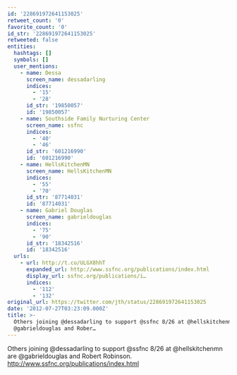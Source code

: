 ```yaml
---
id: '228691972641153025'
retweet_count: '0'
favorite_count: '0'
id_str: '228691972641153025'
retweeted: false
entities:
  hashtags: []
  symbols: []
  user_mentions:
    - name: Dessa
      screen_name: dessadarling
      indices:
        - '15'
        - '28'
      id_str: '19850057'
      id: '19850057'
    - name: Southside Family Nurturing Center
      screen_name: ssfnc
      indices:
        - '40'
        - '46'
      id_str: '601216990'
      id: '601216990'
    - name: HellsKitchenMN
      screen_name: HellsKitchenMN
      indices:
        - '55'
        - '70'
      id_str: '87714031'
      id: '87714031'
    - name: Gabriel Douglas
      screen_name: gabrieldouglas
      indices:
        - '75'
        - '90'
      id_str: '18342516'
      id: '18342516'
  urls:
    - url: http://t.co/ULGX8hhT
      expanded_url: http://www.ssfnc.org/publications/index.html
      display_url: ssfnc.org/publications/i…
      indices:
        - '112'
        - '132'
original_url: https://twitter.com/jth/status/228691972641153025
date: '2012-07-27T03:23:09.000Z'
title: >-
  Others joining @dessadarling to support @ssfnc 8/26 at @hellskitchenmn are
  @gabrieldouglas and Rober…
---
```


Others joining @dessadarling to support @ssfnc 8/26 at @hellskitchenmn are @gabrieldouglas and Robert Robinson. http://www.ssfnc.org/publications/index.html